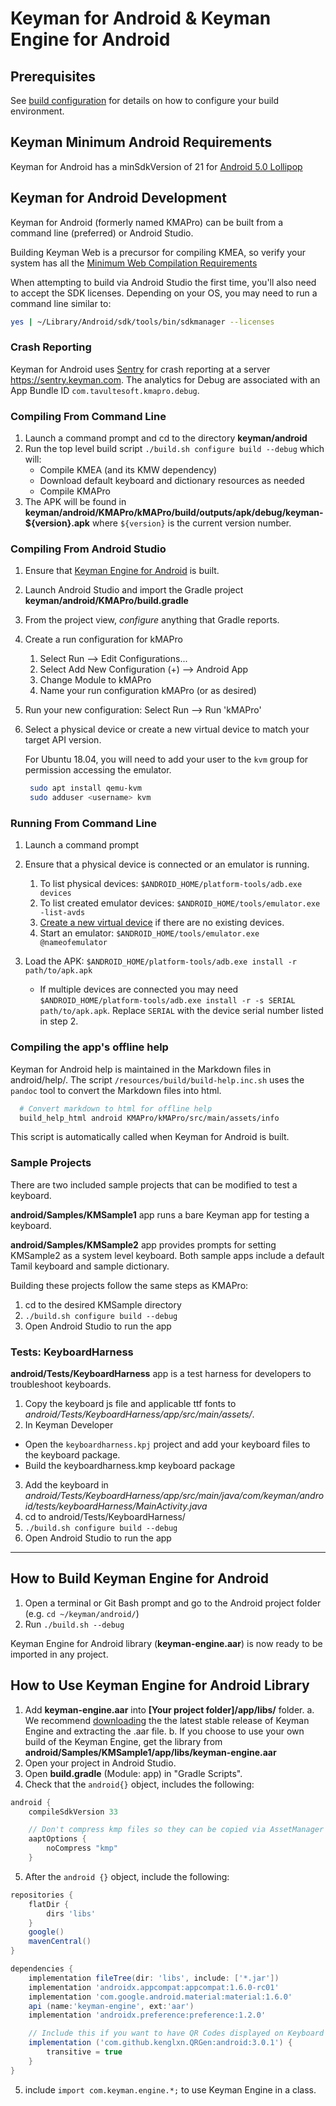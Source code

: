# Keyman for Android & Keyman Engine for Android

## Prerequisites

See [build configuration](../docs/build/index.md) for details on how to configure
your build environment.

## Keyman Minimum Android Requirements

Keyman for Android has a minSdkVersion of 21 for [Android 5.0 Lollipop](https://developer.android.com/about/versions/lollipop)

## Keyman for Android Development

Keyman for Android (formerly named KMAPro) can be built from a command line
(preferred) or Android Studio.

Building Keyman Web is a precursor for compiling KMEA, so verify your system has
all the [Minimum Web Compilation Requirements](../web/README.md#minimum-web-compilation-requirements)

When attempting to build via Android Studio the first time, you'll also need to
accept the SDK licenses. Depending on your OS, you may need to run a command
line similar to:

```bash
yes | ~/Library/Android/sdk/tools/bin/sdkmanager --licenses
```

### Crash Reporting

Keyman for Android uses [Sentry](https://sentry.io) for crash reporting at a server
<https://sentry.keyman.com>. The analytics for Debug are associated with an
App Bundle ID `com.tavultesoft.kmapro.debug`.

### Compiling From Command Line

1. Launch a command prompt and cd to the directory **keyman/android**
2. Run the top level build script `./build.sh configure build --debug` which will:
    * Compile KMEA (and its KMW dependency)
    * Download default keyboard and dictionary resources as needed
    * Compile KMAPro
3. The APK will be found in **keyman/android/KMAPro/kMAPro/build/outputs/apk/debug/keyman-\${version}.apk**
   where `${version}` is the current version number.

### Compiling From Android Studio

1. Ensure that [Keyman Engine for Android](#how-to-build-keyman-engine-for-android) is built.
2. Launch Android Studio and import the Gradle project **keyman/android/KMAPro/build.gradle**
3. From the project view, *configure* anything that Gradle reports.
4. Create a run configuration for kMAPro
    1. Select Run --> Edit Configurations...
    2. Select Add New Configuration (+) --> Android App
    3. Change Module to kMAPro
    4. Name your run configuration kMAPro (or as desired)
5. Run your new configuration: Select Run --> Run 'kMAPro'
6. Select a physical device or create a new virtual device to match your target
   API version.

   For Ubuntu 18.04, you will need to add your user to the `kvm` group
   for permission accessing the emulator.

   ```bash
    sudo apt install qemu-kvm
    sudo adduser <username> kvm
   ```

### Running From Command Line

1. Launch a command prompt
2. Ensure that a physical device is connected or an emulator is running.
    1. To list physical devices: `$ANDROID_HOME/platform-tools/adb.exe devices`
    2. To list created emulator devices: `$ANDROID_HOME/tools/emulator.exe -list-avds`
    3. [Create a new virtual device](https://developer.android.com/studio/run/managing-avds.html)
       if there are no existing devices.
    4. Start an emulator: `$ANDROID_HOME/tools/emulator.exe @nameofemulator`
3. Load the APK: `$ANDROID_HOME/platform-tools/adb.exe install -r path/to/apk.apk`

    * If multiple devices are connected you may need
      `$ANDROID_HOME/platform-tools/adb.exe install -r -s SERIAL path/to/apk.apk`.
      Replace `SERIAL` with the device serial number listed in step 2.

### Compiling the app's offline help
Keyman for Android help is maintained in the Markdown files in android/help/.
The script `/resources/build/build-help.inc.sh` uses the `pandoc` tool to convert the Markdown files into html.

```bash
  # Convert markdown to html for offline help
  build_help_html android KMAPro/kMAPro/src/main/assets/info
```

This script is automatically called when Keyman for Android is built.

### Sample Projects

There are two included sample projects that can be modified to test a keyboard.

**android/Samples/KMSample1** app runs a bare Keyman app for testing a keyboard.

**android/Samples/KMSample2** app provides prompts for setting KMSample2 as a system level keyboard.
Both sample apps include a default Tamil keyboard and sample dictionary.

Building these projects follow the same steps as KMAPro:

1. cd to the desired KMSample directory
2. `./build.sh configure build --debug`
3. Open Android Studio to run the app

### Tests: KeyboardHarness

**android/Tests/KeyboardHarness** app is a test harness for developers to troubleshoot keyboards.

1. Copy the keyboard js file and applicable ttf fonts to *android/Tests/KeyboardHarness/app/src/main/assets/*.
2. In Keyman Developer
  * Open the `keyboardharness.kpj` project and add your keyboard files to the keyboard package.
  * Build the keyboardharness.kmp keyboard package
3. Add the keyboard in *android/Tests/KeyboardHarness/app/src/main/java/com/keyman/android/tests/keyboardHarness/MainActivity.java*
4. cd to android/Tests/KeyboardHarness/
5. `./build.sh configure build --debug`
6. Open Android Studio to run the app

--------------------------------------------------------------

## How to Build Keyman Engine for Android
1. Open a terminal or Git Bash prompt and go to the Android project folder (e.g. `cd ~/keyman/android/`)
2. Run `./build.sh --debug`

Keyman Engine for Android library (**keyman-engine.aar**) is now ready to be imported in any project.

## How to Use Keyman Engine for Android Library

1. Add **keyman-engine.aar** into **[Your project folder]/app/libs/** folder.
    a. We recommend [downloading](https://keyman.com/downloads/#android-engine) the the latest stable release of Keyman Engine and extracting the .aar file.
    b. If you choose to use your own build of the Keyman Engine, get the library from **android/Samples/KMSample1/app/libs/keyman-engine.aar**
2. Open your project in Android Studio.
3. Open **build.gradle** (Module: app) in "Gradle Scripts".
4. Check that the `android{}` object, includes the following:
```gradle
android {
    compileSdkVersion 33

    // Don't compress kmp files so they can be copied via AssetManager
    aaptOptions {
        noCompress "kmp"
    }
```
5. After the `android {}` object, include the following:
````gradle
repositories {
    flatDir {
        dirs 'libs'
    }
    google()
    mavenCentral()
}

dependencies {
    implementation fileTree(dir: 'libs', include: ['*.jar'])
    implementation 'androidx.appcompat:appcompat:1.6.0-rc01'
    implementation 'com.google.android.material:material:1.6.0'
    api (name:'keyman-engine', ext:'aar')
    implementation 'androidx.preference:preference:1.2.0'

    // Include this if you want to have QR Codes displayed on Keyboard Info
    implementation ('com.github.kenglxn.QRGen:android:3.0.1') {
        transitive = true
    }
}

````
5. include `import com.keyman.engine.*;` to use Keyman Engine in a class.
